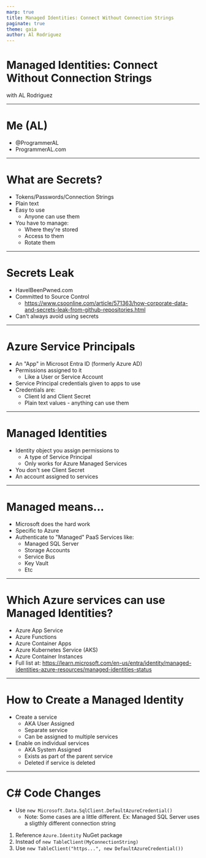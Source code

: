 ```yaml
---
marp: true
title: Managed Identities: Connect Without Connection Strings
paginate: true
theme: gaia
author: Al Rodriguez
---
```


# Managed Identities: Connect Without Connection Strings

with AL Rodriguez

<!-- ![bg right 80%](presentation-images/presentation_link_qrcode.png) -->

---

# Me (AL)

- @ProgrammerAL
- ProgrammerAL.com

<!-- ![bg right 80%](presentation-images/presentation_link_qrcode.png) -->

---

# What are Secrets?

- Tokens/Passwords/Connection Strings
- Plain text
- Easy to use
  - Anyone can use them
- You have to manage:
  - Where they're stored
  - Access to them
  - Rotate them

---

# Secrets Leak

- HaveIBeenPwned.com
- Committed to Source Control
  - https://www.csoonline.com/article/571363/how-corporate-data-and-secrets-leak-from-github-repositories.html
- Can't always avoid using secrets

---

# Azure Service Principals

- An "App" in Microsot Entra ID (formerly Azure AD)
- Permissions assigned to it
  - Like a User or Service Account
- Service Principal credentials given to apps to use
- Credentials are: 
  - Client Id and Client Secret
  - Plain text values - anything can use them

---

# Managed Identities

- Identity object you assign permissions to
  - A type of Service Principal
  - Only works for Azure Managed Services
- You don't see Client Secret
- An account assigned to services

---

# Managed means...

- Microsoft does the hard work
- Specific to Azure
- Authenticate to "Managed" PaaS Services like:
  - Managed SQL Server
  - Storage Accounts
  - Service Bus
  - Key Vault
  - Etc

---

# Which Azure services can use Managed Identities?

- Azure App Service
- Azure Functions
- Azure Container Apps
- Azure Kubernetes Service (AKS)
- Azure Container Instances
- Full list at: https://learn.microsoft.com/en-us/entra/identity/managed-identities-azure-resources/managed-identities-status

---

# How to Create a Managed Identity

- Create a service
  - AKA User Assigned
  - Separate service
  - Can be assigned to multiple services
- Enable on individual services
  - AKA System Assigned
  - Exists as part of the parent service
  - Deleted if service is deleted

---

# C# Code Changes

- Use `new Microsoft.Data.SqlClient.DefaultAzureCredential()`
  - Note: Some cases are a little different. Ex: Managed SQL Server uses a sligthly different connection string

1. Reference `Azure.Identity` NuGet package
1. Instead of `new TableClient(MyConnectionString)`
1. Use `new TableClient("https...", new DefaultAzureCredential())`

#

